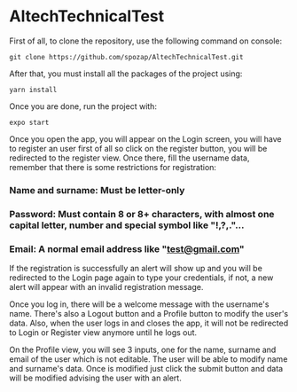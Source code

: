 # AltechTechnicalTest

First of all, to clone the repository, use the following command on console:
```
git clone https://github.com/spozap/AltechTechnicalTest.git
```

After that, you must install all the packages of the project using:
```
yarn install
```

Once you are done, run the project with:
```
expo start
```

Once you open the app, you will appear on the Login screen, you will have to register an user first of all so click on the register button,
you will be redirected to the register view. Once there, fill the username data, remember that there is some restrictions for registration:

### Name and surname: Must be letter-only
### Password: Must contain 8 or 8+ characters, with almost one capital letter, number and special symbol like "!,?,."...
### Email: A normal email address like "test@gmail.com"

If the registration is successfully an alert will show up and you will be redirected to the Login page again to type your credentials, if not,
a new alert will appear with an invalid registration message.

Once you log in, there will be a welcome message with the username's name. There's also a Logout button and a Profile button to modify the user's data.
Also, when the user logs in and closes the app, it will not be redirected to Login or Register view anymore until he logs out.

On the Profile view, you will see 3 inputs, one for the name, surname and email of the user which is not editable. The user will be able to modify name and
surname's data. Once is modified just click the submit button and data will be modified advising the user with an alert.
